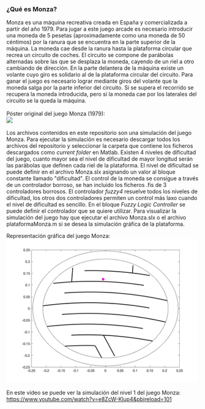 <h3>¿Qué es Monza?</h3>
Monza es una máquina recreativa creada en España y comercializada a partir del año 1979. Para jugar a este juego arcade es necesario introducir una moneda de 5 pesetas (aproximadamente como una moneda de 50 céntimos) por la ranura que se encuentra en la parte superior de la máquina. La moneda cae desde la ranura hasta la plataforma circular que recrea un circuito de coches. El circuito se compone de parábolas alternadas sobre las que se desplaza la moneda, cayendo de un riel a otro cambiando de dirección. En la parte delantera de la máquina existe un volante cuyo giro es solidario al de la plataforma circular del circuito. Para ganar el juego es necesario lograr mediante giros del volante que la moneda salga por la parte inferior del circuito. Si se supera el recorrido se recupera la moneda introducida, pero si la moneda cae por los laterales del circuito se la queda la máquina. <br />
<br/>
Póster original del juego Monza (1979): <br />
<img src="images/poster.png" width="500">

Los archivos contenidos en este repositorio son una simulación del juego Monza. Para ejecutar la simulación es necesario descargar todos los archivos del repositorio y seleccionar la carpeta que contiene los ficheros descargados como *current folder* en Matlab. Existen 4 niveles de dificultad del juego, cuanto mayor sea el nivel de dificultad de mayor longitud serán las parábolas que definen cada riel de la plataforma. El nivel de dificultad se puede definir en el archivo Monza.slx asignando un valor al bloque constante llamado "dificultad". El control de la moneda se consigue a través de un controlador borroso, se han incluido los ficheros .fis de 3 controladores borrosos. El controlador *fuzzy4* resuelve todos los niveles de dificultad, los otros dos controladores permiten un control más laxo cuando el nivel de dificultad es sencillo. En el bloque *Fuzzy Logic Controller* se puede definir el controlador que se quiere utilizar. Para visualizar la simulación del juego hay que ejecutar el archivo Monza.slx o el archivo plataformaMonza.m si se desea la simulación gráfica de la plataforma.

Representación gráfica del juego Monza: <br />
<img src="images/wtfIsMonza.png" width="500">

En este vídeo se puede ver la simulación del nivel 1 del juego Monza: <br />
https://www.youtube.com/watch?v=e8ZcW-Klup4&pbjreload=101

